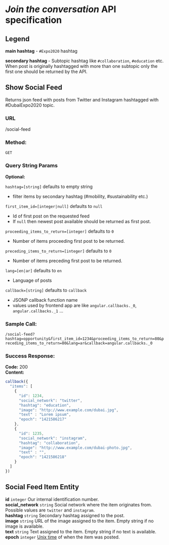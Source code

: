 # *Join the conversation* API specification

## Legend

**main hashtag** - `#Expo2020` hashtag

**secondary hashtag** - Subtopic hashtag like `#collaboration`, `#education` etc. When post is originally hashtagged with more than one subtopic only the first one should be returned by the API.

## Show Social Feed
Returns json feed with posts from Twitter and Instagram hashtagged with \#DubaiExpo2020 topic.

### URL

/social-feed

### Method:

`GET`

### Query String Params

**Optional:**

`hashtag=[string]` defaults to empty string  
- filter items by secondary hashtag (\#mobility, \#sustainability etc.)  

`first_item_id=[integer|null]` defaults to `null`  
- Id of first post on the requested feed  
- If `null` then newest post available should be returned as first post.

`proceeding_items_to_return=[integer]` defaults to `0`  
- Number of items proceeding first post to be returned.

`preceding_items_to_return=[integer]` defaults to `0`  
- Number of items preceding first post to be returned.

`lang=[en|ar]` defaults to `en`  
- Language of posts

`callback=[string]` defaults to `callback`  
- JSONP callback function name  
- values used by frontend app are like `angular.callbacks._0`, `angular.callbacks._1` ...  

### Sample Call:

`/social-feed?hashtag=opportunity&first_item_id=1234&proceeding_items_to_return=80&preceding_items_to_return=80&lang=ar&callback=angular.callbacks._0`

### Success Response:

**Code:** 200  
**Content:**  
```javascript
callback({
  "items": [
    {
      "id": 1234,
      "social_network": "twitter",
      "hashtag": "education",
      "image": "http://www.example.com/dubai.jpg",
      "text" : "Lorem ipsum",
      "epoch": "1421586217"
    },
    {
      "id": 1235,
      "social_network": "instagram",
      "hashtag": "collaboration",
      "image": "http://www.example.com/dubai-photo.jpg",
      "text" : "",
      "epoch": "1421586218"
    }
  ]
})
```

## Social Feed Item Entity
**id** `integer` Our internal identification number.  
**social_network** `string` Social network where the item originates from. Possible values are `twitter` and `instagram`.  
**hashtag** `string` Secondary hashtag assigned to the post.  
**image** `string` URL of the image assigned to the item. Empty string if no image is available.  
**text** `string` Text assigned to the item. Empty string if no text is available.  
**epoch** `integer` [Unix time](http://en.wikipedia.org/wiki/Unix_time) of when the item was posted.
